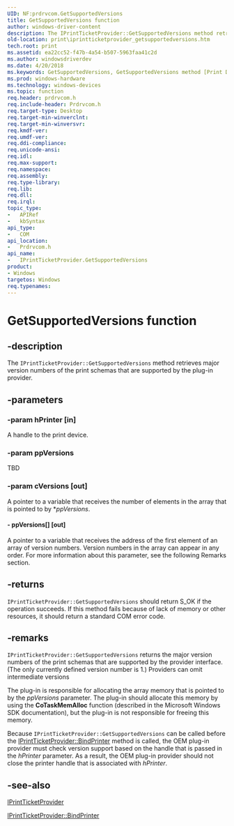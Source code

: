 ```yaml
---
UID: NF:prdrvcom.GetSupportedVersions
title: GetSupportedVersions function
author: windows-driver-content
description: The IPrintTicketProvider::GetSupportedVersions method retrieves major version numbers of the print schemas that are supported by the plug-in provider.
old-location: print\iprintticketprovider_getsupportedversions.htm
tech.root: print
ms.assetid: ea22cc52-f47b-4a54-b507-5963faa41c2d
ms.author: windowsdriverdev
ms.date: 4/20/2018
ms.keywords: GetSupportedVersions, GetSupportedVersions method [Print Devices], GetSupportedVersions method [Print Devices],IPrintTicketProvider interface, IPrintTicketProvider interface [Print Devices],GetSupportedVersions method, IPrintTicketProvider::GetSupportedVersions, prdrvcom/IPrintTicketProvider::GetSupportedVersions, print.iprintticketprovider_getsupportedversions, print_ticket-package_3c9ed7b7-a38f-49b2-a7fc-7fc78aa39a27.xml
ms.prod: windows-hardware
ms.technology: windows-devices
ms.topic: function
req.header: prdrvcom.h
req.include-header: Prdrvcom.h
req.target-type: Desktop
req.target-min-winverclnt: 
req.target-min-winversvr: 
req.kmdf-ver: 
req.umdf-ver: 
req.ddi-compliance: 
req.unicode-ansi: 
req.idl: 
req.max-support: 
req.namespace: 
req.assembly: 
req.type-library: 
req.lib: 
req.dll: 
req.irql: 
topic_type:
-	APIRef
-	kbSyntax
api_type:
-	COM
api_location:
-	Prdrvcom.h
api_name:
-	IPrintTicketProvider.GetSupportedVersions
product:
- Windows
targetos: Windows
req.typenames: 
---
```


# GetSupportedVersions function


## -description


The <code>IPrintTicketProvider::GetSupportedVersions</code> method retrieves major version numbers of the print schemas that are supported by the plug-in provider.


## -parameters




### -param hPrinter [in]

A handle to the print device.


### -param ppVersions

TBD


### -param cVersions [out]

A pointer to a variable that receives the number of elements in the array that is pointed to by *<i>ppVersions</i>. 


#### - ppVersions[] [out]

A pointer to a variable that receives the address of the first element of an array of version numbers. Version numbers in the array can appear in any order. For more information about this parameter, see the following Remarks section.


## -returns



<code>IPrintTicketProvider::GetSupportedVersions</code> should return S_OK if the operation succeeds. If this method fails because of lack of memory or other resources, it should return a standard COM error code.




## -remarks



<code>IPrintTicketProvider::GetSupportedVersions</code> returns the major version numbers of the print schemas that are supported by the provider interface. (The only currently defined version number is 1.) Providers can omit intermediate versions

The plug-in is responsible for allocating the array memory that is pointed to by the <i>ppVersions</i> parameter. The plug-in should allocate this memory by using the <b>CoTaskMemAlloc</b> function (described in the Microsoft Windows SDK documentation), but the plug-in is not responsible for freeing this memory.

Because <code>IPrintTicketProvider::GetSupportedVersions</code> can be called before the <a href="https://msdn.microsoft.com/library/windows/hardware/ff554354">IPrintTicketProvider::BindPrinter</a> method is called, the OEM plug-in provider must check version support based on the handle that is passed in the <i>hPrinter</i> parameter. As a result, the OEM plug-in provider should not close the printer handle that is associated with <i>hPrinter</i>.




## -see-also




<a href="https://msdn.microsoft.com/4eb3c193-377b-4e51-a97b-50c6fdaa1b08">IPrintTicketProvider</a>



<a href="https://msdn.microsoft.com/library/windows/hardware/ff554354">IPrintTicketProvider::BindPrinter</a>
 

 

